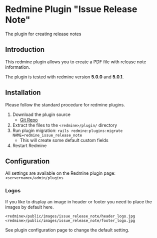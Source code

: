 <div>
  <h1>Redmine Plugin "Issue Release Note"</h1>
  <p>The plugin for creating release notes</p>
</div>

## Introduction
This redmine plugin allows you to create a PDF file with release note information.

The plugin is tested with redmine version **5.0.0** and **5.0.1**.

## Installation
Please follow the standard procedure for redmine plugins.
1. Download the plugin source
   * [Git Repo](https://github.com/transwaggon/redmine_issue_release_note)
2. Extract the files to the ``<redmine>/plugin/`` directory
3. Run plugin migration: ``rails redmine:plugins:migrate NAME=redmine_issue_release_note``
   * This will create some default custom fields
5. Restart Redmine

## Configuration
All settings are available on the Redmine plugin page: \
``<servername>/admin/plugins``

### Logos
If you like to display an image in header or footer
you need to place the images by default here.

``<redmine>/public/images/issue_release_note/header_logo.jpg``
``<redmine>/public/images/issue_release_note/footer_logo.jpg``

See plugin configuration page to change the default setting.
